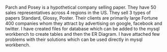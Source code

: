 Parch and Posey is a hypothetical company selling paper. They have 50 sales representatives across 4 regions in the US. They sell 3 types of papers Standard, Glossy, Poster. Their clients are primarily large Fortune 400 companies whom they attract by advertising on google, facebook and twitter. I have created files for database which can be added to the mysql workbench to create tables and then the ER Diagram. I have attached few problems with their solutions which can be used directly in mysql workbench.
